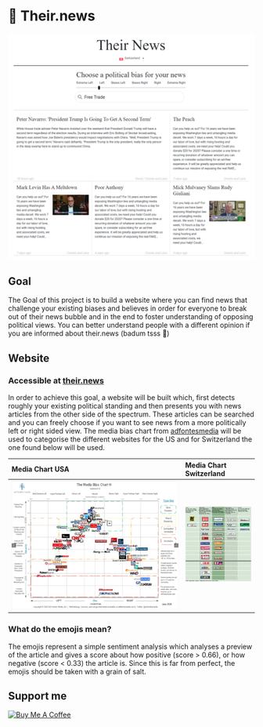 # :newspaper: Their.news

![](screenshot.png)
## Goal
The Goal of this project is to build a website where you can find news that challenge your existing biases and believes in order for everyone to break out of their news bubble and in the end to foster understanding of opposing political views. You can better understand people with a different opinion if you are informed about their.news (badum tsss 🥁)

## Website

### Accessible at [their.news](https://their.news)

In order to achieve this goal, a website will be built which, first detects roughly your existing political standing and then presents you with news articles from the other side of the spectrum.
These articles can be searched and you can freely choose if you want to see news from a more politically left or right sided view.
The media bias chart from [adfontesmedia](https://www.adfontesmedia.com/download-the-media-bias-chart/) will be used to categorise the different websites for the US and for Switzerland the one found below will be used.

| Media Chart USA | Media Chart Switzerland     |
| :------------- | :------------- |
| ![](mediaChartUS.png)  | ![](mediaChartCH.jpg)       |


### What do the emojis mean?
The emojis represent a simple sentiment analysis which analyses a preview of the article and gives a score about how positive (score > 0.66), or how negative (score < 0.33) the article is. Since this is far from perfect, the emojis should be taken with a grain of salt.

## Support me

<a href="https://www.buymeacoffee.com/hadjimina" target="_blank"><img src="https://cdn.buymeacoffee.com/buttons/v2/default-yellow.png" alt="Buy Me A Coffee" style="height: 60px !important;width: 217px !important;" ></a>
